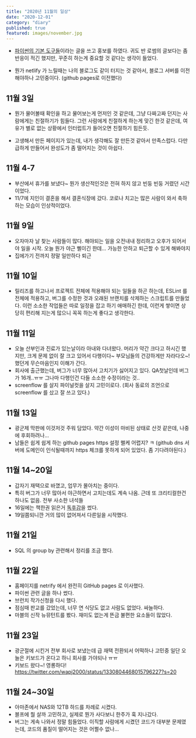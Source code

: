 ```yaml
---
title: "2020년 11월의 일상"
date: "2020-12-01"
category: "diary"
published: true
featured: images/november.jpg
---
```


- [파이썬의 기본 도구들](https://blog.gyus.me/2020/python-basic-tools/)이라는 글을 쓰고 홍보를 하였다. 귀도 반 로썸의 글보다는 좀 반응이 적긴 했지만, 꾸준히 하는게 중요할 것 같다는 생각이 들었다.

- 뭔가 netlify 가 느릴때는 나의 블로그도 같이 터지는 것 같아서, 블로그 서버를 이전해야하나 고민중이다.
  (github pages로 이전했다)

## 11월 3일

- 뭔가 물어볼때 확인을 하고 물어보는게 먼저인 것 같은데, 그냥 다짜고짜 던지는 사람에게는 친절하기가 힘들다. 그런 사람에게 친절하게 하는게 맞긴 한것 같은데, 여유가 별로 없는 상황에서 인터럽트가 들어오면 친절하기 힘든듯.

- 고생해서 만든 페이지가 있는데, 내가 생각해도 잘 만든것 같아서 만족스럽다. 다만 급하게 만들어서 완성도가 좀 떨어지는 것이 아쉽다.

## 11월 4-7

- 부산에서 휴가를 보냈다~ 뭔가 생산적인것은 전혀 하지 않고 빈둥 빈둥 거렸던 시간이었다.
- 11/7에 지인이 결혼을 해서 결혼식장에 갔다. 코로나 치고는 많은 사람이 와서 축하하는 모습이 인상적이었다.

## 11월 9일

- 오자마자 날 찾는 사람들이 많다. 해야되는 일을 오전내내 정리하고 오후가 되어서야 일을 시작. 오늘 뭔가 야근 삘이긴 한데… 가능한 안하고 퇴근할 수 있게 해봐야지
- 집에가기 전까지 정말 일만하다 퇴근

## 11월 10일

- 릴리즈를 하고나서 프로젝트 전체에 적용해야 되는 일들을 하곤 하는데, ESLint 를 전체에 적용하고, 버그를 수정한 것과 오래된 브랜치를 삭제하는 스크립트를 만들었다. 이런 소소한 작업들은 따로 일정을 잡고 하기 애매하긴 한데, 이런게 쌓이면 상당히 편리해 지는게 많으니 꼭꼭 하는게 좋다고 생각한다.

## 11월 11일

- 오늘 산부인과 진료가 있는날이라 아내와 다녀왔다. 머리가 약간 크다고 하시긴 했지만, 크게 문제 없이 잘 크고 있어서 다행이다~ 부모님들의 건강하게만 자라다오~! 했던게 무슨마음인지 이해가 간다.
- 회사에 출근했는데, 버그가 너무 많아서 고치기가 싫어지고 있다. QA첫날인데 버그가 16개..ㅠㅠ 그나마 다행인건 다들 소소한 수정이라는 것..
- screenflow 를 살지 파이널컷을 살지 고민이로다. (회사 동료의 조언으로 screenflow 를 샀고 잘 쓰고 있다.)

## 11월 13일

- 광군제 막판에 이것저것 주워 담았다. 약간 이성이 마비된 상태로 산것 같은데, 나중에 후회하려나…
- 남들은 쉽게 쉽게 하는 github pages https 설정 왤케 어렵지? ㅋ (github dns 서버에 도메인이 인식될때까지 https 체크를 못하게 되어 있었다. 좀 기다려야된다.)

## 11월 14~20일

- 갑자기 재택으로 바꼈고, 업무가 몰아치는 중이다.
- 특히 버그가 너무 많아서 야근하면서 고치는데도 계속 나옴.
  근데 또 크리티컬한건 하나도 없음. 전부 사소한 녀석들
- 16일에는 책한권 읽은거 [독후감](https://blog.gyus.me/2020/review-practice-of-the-python-pro/)을 썼다.
- 19일쯤되니깐 거의 많이 없어져서 다른일을 시작했다.

## 11월 21일

- SQL 의 group by 관련해서 정리를 조금 했다.

## 11월 22일

- 홈페이지를 netrify 에서 완전히 GitHub pages 로 이사했다.
- 파이썬 관련 글을 하나 썼다.
- 브런치 작가신청을 다시 했다.
- 점심때 판교를 갔었는데, 너무 연 식당도 없고 사람도 없었다. 싸늘하다.
- 마블의 신작 뉴뮤턴트를 봤다. 재미도 없는게 뜬금 불편한 요소들이 많았다.

## 11월 23일

- 광군절에 시킨거 전부 회사로 보냈는데 급 재택 전환되서 어떡하나 고민중 일단 오늘은 키보드가 온다고 하니 회사를 가야되나 ㅠㅠ
- 키보드 왔다~! 영롱하다! https://twitter.com/wapj2000/status/1330804468015796227?s=20

## 11월 24~30일

- 아마존에서 NAS와 12TB 하드를 차례로 시켰다.
- 블프에 뭘 살까 고민하고, 실제로 뭔가 사다보니 한주가 훅 지나갔다.
- 버그는 게속 나와서 정말 힘들었다. 이직할 사람에게 시켰던 코드가 대부분 문제였는데, 코드의 품질이 떨어지는 것은 어쩔수 없나...
